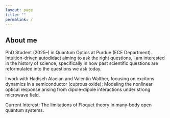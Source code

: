 ```yaml
---
layout: page
title: ""
permalink: /
---
```


## About me

PhD Student (2025–) in Quantum Optics at Purdue (ECE Department). Intuition-driven autodidact aiming to ask the right questions, I am interested in the history of science, specifically in how past scientific questions are reformulated into the questions we ask today.

I work with Hadiseh Alaeian and Valentin Walther, focusing on excitons dynamics in a semiconductor (cuprous oxide); Modeling the nonlinear optical response arising from dipole-dipole interactions under strong microwave field.

Current Interest: The limitations of Floquet theory in many-body open quantum systems.
